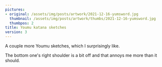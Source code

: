 ```yaml
---
pictures:
- original: /assets/img/posts/artwork/2021-12-16-yumsword.jpg
  thumbnail: /assets/img/posts/artwork/thumbs/2021-12-16-yumsword.jpg
  thumbpos: 2
title: Youmu katana sketches
version: 3
---
```

A couple more Youmu sketches, which I surprisingly like.

The bottom one's right shoulder is a bit off and that annoys me more than it should.
